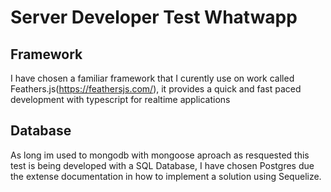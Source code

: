 # Server Developer Test Whatwapp
## Framework
I have chosen a familiar framework that I curently use on work called Feathers.js(https://feathersjs.com/), it provides a quick and fast paced development with typescript for realtime applications
## Database
As long im used to mongodb with mongoose aproach as resquested this test is being developed with a SQL Database, I have chosen Postgres due the extense documentation in how to implement a solution using Sequelize.